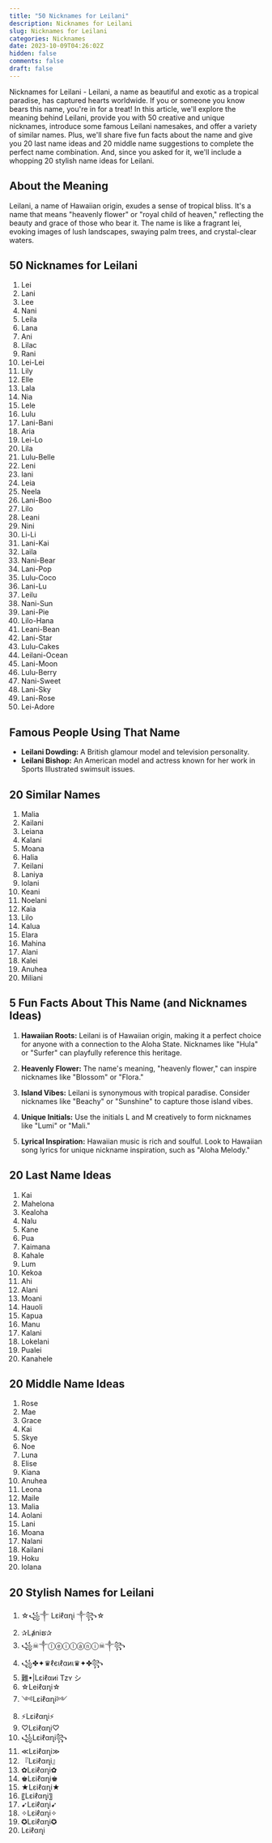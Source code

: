 ```yaml
---
title: "50 Nicknames for Leilani"
description: Nicknames for Leilani
slug: Nicknames for Leilani
categories: Nicknames
date: 2023-10-09T04:26:02Z
hidden: false
comments: false
draft: false
---
```


Nicknames for Leilani - Leilani, a name as beautiful and exotic as a tropical paradise, has captured hearts worldwide. If you or someone you know bears this name, you're in for a treat! In this article, we'll explore the meaning behind Leilani, provide you with 50 creative and unique nicknames, introduce some famous Leilani namesakes, and offer a variety of similar names. Plus, we'll share five fun facts about the name and give you 20 last name ideas and 20 middle name suggestions to complete the perfect name combination. And, since you asked for it, we'll include a whopping 20 stylish name ideas for Leilani.

## About the Meaning

Leilani, a name of Hawaiian origin, exudes a sense of tropical bliss. It's a name that means "heavenly flower" or "royal child of heaven," reflecting the beauty and grace of those who bear it. The name is like a fragrant lei, evoking images of lush landscapes, swaying palm trees, and crystal-clear waters.

## 50 Nicknames for Leilani

1. Lei
2. Lani
3. Lee
4. Nani
5. Leila
6. Lana
7. Ani
8. Lilac
9. Rani
10. Lei-Lei
11. Lily
12. Elle
13. Lala
14. Nia
15. Lele
16. Lulu
17. Lani-Bani
18. Aria
19. Lei-Lo
20. Lila
21. Lulu-Belle
22. Leni
23. Iani
24. Leia
25. Neela
26. Lani-Boo
27. Lilo
28. Leani
29. Nini
30. Li-Li
31. Lani-Kai
32. Laila
33. Nani-Bear
34. Lani-Pop
35. Lulu-Coco
36. Lani-Lu
37. Leilu
38. Nani-Sun
39. Lani-Pie
40. Lilo-Hana
41. Leani-Bean
42. Lani-Star
43. Lulu-Cakes
44. Leilani-Ocean
45. Lani-Moon
46. Lulu-Berry
47. Nani-Sweet
48. Lani-Sky
49. Lani-Rose
50. Lei-Adore

## Famous People Using That Name

- **Leilani Dowding:** A British glamour model and television personality.
- **Leilani Bishop:** An American model and actress known for her work in Sports Illustrated swimsuit issues.

## 20 Similar Names

1. Malia
2. Kailani
3. Leiana
4. Kalani
5. Moana
6. Halia
7. Keilani
8. Laniya
9. Iolani
10. Keani
11. Noelani
12. Kaia
13. Lilo
14. Kalua
15. Elara
16. Mahina
17. Alani
18. Kalei
19. Anuhea
20. Miliani

## 5 Fun Facts About This Name (and Nicknames Ideas)

1. **Hawaiian Roots:** Leilani is of Hawaiian origin, making it a perfect choice for anyone with a connection to the Aloha State. Nicknames like "Hula" or "Surfer" can playfully reference this heritage.

2. **Heavenly Flower:** The name's meaning, "heavenly flower," can inspire nicknames like "Blossom" or "Flora."

3. **Island Vibes:** Leilani is synonymous with tropical paradise. Consider nicknames like "Beachy" or "Sunshine" to capture those island vibes.

4. **Unique Initials:** Use the initials L and M creatively to form nicknames like "Lumi" or "Mali."

5. **Lyrical Inspiration:** Hawaiian music is rich and soulful. Look to Hawaiian song lyrics for unique nickname inspiration, such as "Aloha Melody."

## 20 Last Name Ideas

1. Kai
2. Mahelona
3. Kealoha
4. Nalu
5. Kane
6. Pua
7. Kaimana
8. Kahale
9. Lum
10. Kekoa
11. Ahi
12. Alani
13. Moani
14. Hauoli
15. Kapua
16. Manu
17. Kalani
18. Lokelani
19. Pualei
20. Kanahele

## 20 Middle Name Ideas

1. Rose
2. Mae
3. Grace
4. Kai
5. Skye
6. Noe
7. Luna
8. Elise
9. Kiana
10. Anuhea
11. Leona
12. Maile
13. Malia
14. Aolani
15. Lani
16. Moana
17. Nalani
18. Kailani
19. Hoku
20. Iolana

## 20 Stylish Names for Leilani

1. ☆꧁༒ Lεiℓαղi ༒꧂☆
2. ✰Lⱥniຮ✰
3. ꧁☠︎༒ⓛⓔⓘⓛⓐⓝⓘ☠︎༒꧂
4. ꧁✤✦♛ℓєιℓαиι♛✦✤꧂
5. 難•|Lεiℓαиi Tzʏ シ︎
6. ☆Leiℓαղi☆
7. ༺Lεiℓαղi༻
8. ⚡️Lεiℓαղi⚡️
9. ♡Lεiℓαղi♡
10. ꧁Lεiℓαղi꧂
11. ≪Lεiℓαղi≫
12. 『Lεiℓαղi』
13. ✿Lεiℓαղi✿
14. ♚Lεiℓαղi♚
15. ★Lεiℓαղi★
16. 〖Lεiℓαղi〗
17. ➹Lεiℓαղi➹
18. ✧Lεiℓαղi✧
19. ✪Lεiℓαղi✪
20. ︎Lεiℓαղi